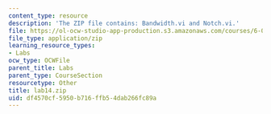 ```yaml
---
content_type: resource
description: 'The ZIP file contains: Bandwidth.vi and Notch.vi.'
file: https://ol-ocw-studio-app-production.s3.amazonaws.com/courses/6-071j-introduction-to-electronics-signals-and-measurement-spring-2006/df4570cf5950b716ffb54dab266fc89a_lab14.zip
file_type: application/zip
learning_resource_types:
- Labs
ocw_type: OCWFile
parent_title: Labs
parent_type: CourseSection
resourcetype: Other
title: lab14.zip
uid: df4570cf-5950-b716-ffb5-4dab266fc89a
---
```

